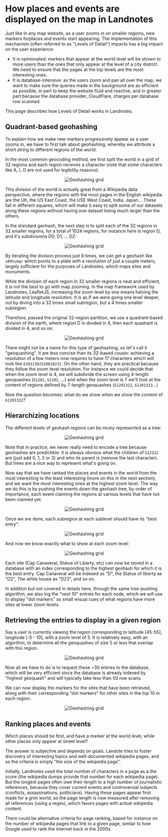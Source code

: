 # How places and events are displayed on the map in Landnotes

Just like in any map website, as a user zooms in on smaller regions, new markers forplaces and events start appearing. The implementation of this mechanism (often referred to as "Levels of Detail") impacts has a big impact on the user experience:

- It is opinionated: markers that appear at the world level will be shown to more users than the ones that only appear at the level of a city district. We need to ensure that the pages at the top levels are the most interesting ones.
- It is database-intensive: as the users zoom and pan all over the map, we want to make sure the queries made in the background are as efficient as possible, in part to keep the website fluid and reactive, and in greater part because the database provider, CloudFlare, charges per database row scanned.

This page describes how Levels of Detail works in Landnotes.

## Quadrant-based geohashing

To explain how we make new markers progressively appear as a user zooms in, we have to first talk about geohashing, whereby we attribute a short string to different regions of the world.

In the most common geocoding method, we first split the world in a grid of 32 regions and each region receives a character (note that some characters like A, I, O are not used for legibility reasons):

<center><img src="./assets/geohash_level0.jpg" alt="Geohashing grid" style="max-width: 600px" /></center>

This division of the world is actually great from a Wikipedia data perspective, where the regions with the most pages in the English wikipedia are the UK, the US East Coast, the USE West Coast, India, Japan... These fall in different squares, which will make it easy to split some of our datasets along these regions without having one dataset being much larger than the others.

In the standard geohash, the next step is to split each of the 32 regions in 32 smaller regions, for a total of 1024 regions, for instance here is region D, and it's subdivisions D0, D1, ... DZ:

<center><img src="./assets/geohash_level1.jpg" alt="Geohashing grid" style="max-width: 300px" /></center>

By iterating the division process just 8 times, we can get a geohash like `u09tvmqr` which points to a plate with a resolution of just a couple meters, largely sufficient for the purposes of Landnotes, which maps sites and monuments.

While the division of each region in 32 smaller regions is neat and efficient, it is not the best to go with map zooming. In the map framework used by Landnotes, LeafletJS, increasing the zoom level by one means halving the latitude and longitude resolution. It is as if we were going one level deeper, not by diving into a 32 times small subregion, but a 4 times smaller subregion.

Therefore, passed the original 32-region partition, we use a quadrant-based division of the earth, where region D is divided in 4, then each quadrant is divided in 4, and so on:

<center><img src="./assets/geoquash.jpg" alt="Geohashing grid" style="max-width: 800px;" /></center>

There might not be a name for this type of geohashing, so let's call it "geoquashing". It are less concise than its 32-based cousin: achieving a resolution of a few meters now requires to have 17 characters which will look like `D2012302320010232`. On the other hand, they are practical because they follow the zoom level resolution. For instance we could decide that when the zoom level is 4, we will subdivide the screen using 4-length geoquashes (`G1201`, `G1202`, ...) and when the zoom level is 7 we'll look at the content of regions defined by 7-length geoquashes (`G1201322`, `G1201323`...)

Now the question becomes: what do we show when we show the content of `G1201322`?

## Hierarchizing locations

The different levels of geohash regions can be nicely represented as a tree:

<center><img src="./assets/geoquash_tree.png" alt="Geohashing grid" style="max-width: 400px;" /></center>

Note that in practice, we never really need to encode a tree because geohashes are predictible: it is always obvious what the children of `G12312` are (just add 0, 1, 2 or 3) and who its parent is (remove the last character). But trees are a nice way to represent what's going on.

Now say that we have ranked the places and events in the world from the most interesting to the least interesting (more on this in the next section), and we want the most interesting ones at the highest zoom level. The way we do this is by pushing the events down the geohash tree, by order of importance, each event claiming the regions at various levels that have not been claimed yet:

<center><img src="./assets/pushing_down_the_tree.png" alt="Geohashing grid" style="max-width: 600px;" /></center>

Once we are done, each subregion at each sublevel should have its "best entry":

<center><img src="./assets/completed_tree.png" alt="Geohashing grid" style="max-width: 500px;" /></center>

And now we know exactly what to show at each zoom level:

<center><img src="./assets/geoquash_tree_zooms.png" alt="Geohashing grid" style="max-width: 800px;" /></center>

Each site (Cap Canaveral, Statue of Liberty, etc) can now be stored in a database with an index corresponding to the highest geohash for which it is the best entry. Cap Canaveral will be indexed as "D", the Statue of liberty as "D2", The white house as "D23", and so on.

In addition but not covered in details here, through the same tree-pushing algorithm, we also log the "next 10" entries for each node, which we will use to display "dot markers" as small wisual cues of what regions have more sites at lower zoom levels.

## Retrieving the entries to display in a given region

Say a user is currently viewing the region corresponding to latitude [45-55], longitude [-5 - 10], with a zoom level of 5.
It is relatively easy, with an algorithm, to determine all the geoquashes of size 5 or less that overlap with this region.

<center><img src="./assets/map_geoquashes.jpg" alt="Geohashing grid" style="max-width: 650px;" /></center>

Now all we have to do is to request these ~30 entries to the database, which will be very efficient since the database is already indexed by "highest geoquash" and will typically take less than 50 row scans.

We can now display the markers for the sites that have been retrieved, along with their corresponding "dot markers" for other sites in the top 10 in each region.

<center><img src="./assets/map_geoquashes_completed.jpg" alt="Geohashing grid" style="max-width: 650px;" /></center>

## Ranking places and events

Which places should be first, and have a marker at the world level, while other places only appear at street level?

The answer is subjective and depends on goals. Landote tries to foster discovery of interesting topics and well-documented wikipedia pages, and so the criteria is simply "the size of the wikipedia page".

Initially, Landnotes used the total number of characters in a page as a the score (the wikipedia dumps provide that number for each wikipedia page). But the longest pages often owe their length to a high number of journalistic references, because they cover current events and controversial subjects (conflicts, assassinations, politicians). Having these pages appear first made for a grim world, so the page length is now measured after removing all references (using a regex), which favors pages with actual wikipedia content.

There could be alternative criteria for page ranking, based for instance on the number of wikipedia pages that link to a given page, similar to how Google used to rank the internet back in the 2000s.
